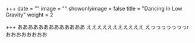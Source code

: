 +++
date = ""
image = ""
showonlyimage = false
title = "Dancing In Low Gravity"
weight = 2

+++
    あああああああああああああ
    えええええええええええ
    えっっっっっっっr
    おおおおおおおお